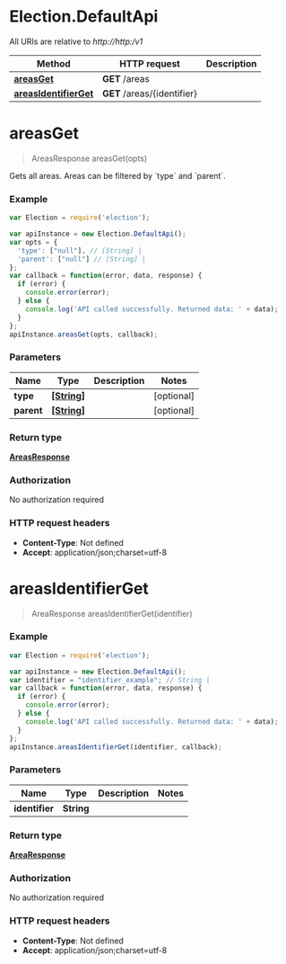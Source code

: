 # Election.DefaultApi

All URIs are relative to *http://http:/v1*

Method | HTTP request | Description
------------- | ------------- | -------------
[**areasGet**](DefaultApi.md#areasGet) | **GET** /areas | 
[**areasIdentifierGet**](DefaultApi.md#areasIdentifierGet) | **GET** /areas/{identifier} | 


<a name="areasGet"></a>
# **areasGet**
> AreasResponse areasGet(opts)



Gets all areas. Areas can be filtered by &#x60;type&#x60; and &#x60;parent&#x60;.

### Example
```javascript
var Election = require('election');

var apiInstance = new Election.DefaultApi();
var opts = {
  'type': ["null"], // [String] | 
  'parent': ["null"] // [String] | 
};
var callback = function(error, data, response) {
  if (error) {
    console.error(error);
  } else {
    console.log('API called successfully. Returned data: ' + data);
  }
};
apiInstance.areasGet(opts, callback);
```

### Parameters

Name | Type | Description  | Notes
------------- | ------------- | ------------- | -------------
 **type** | [**[String]**](String.md)|  | [optional] 
 **parent** | [**[String]**](String.md)|  | [optional] 

### Return type

[**AreasResponse**](AreasResponse.md)

### Authorization

No authorization required

### HTTP request headers

 - **Content-Type**: Not defined
 - **Accept**: application/json;charset=utf-8

<a name="areasIdentifierGet"></a>
# **areasIdentifierGet**
> AreaResponse areasIdentifierGet(identifier)



### Example
```javascript
var Election = require('election');

var apiInstance = new Election.DefaultApi();
var identifier = "identifier_example"; // String | 
var callback = function(error, data, response) {
  if (error) {
    console.error(error);
  } else {
    console.log('API called successfully. Returned data: ' + data);
  }
};
apiInstance.areasIdentifierGet(identifier, callback);
```

### Parameters

Name | Type | Description  | Notes
------------- | ------------- | ------------- | -------------
 **identifier** | **String**|  | 

### Return type

[**AreaResponse**](AreaResponse.md)

### Authorization

No authorization required

### HTTP request headers

 - **Content-Type**: Not defined
 - **Accept**: application/json;charset=utf-8

